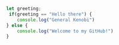 ```js
let greeting;
 if(greeting == "Hello there") {
    console.log("General Kenobi")
} else { 
    console.log("Welcome to my GitHub!")
}
```


<!--START_SECTION:waka-->
<!--END_SECTION:waka-->
